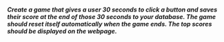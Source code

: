 <h5>Create a game that gives a user 30 seconds to click a button and saves their score at the end of those 30 seconds to your database. The game should reset itself automatically when the game ends. The top scores should be displayed on the webpage.</h5>
